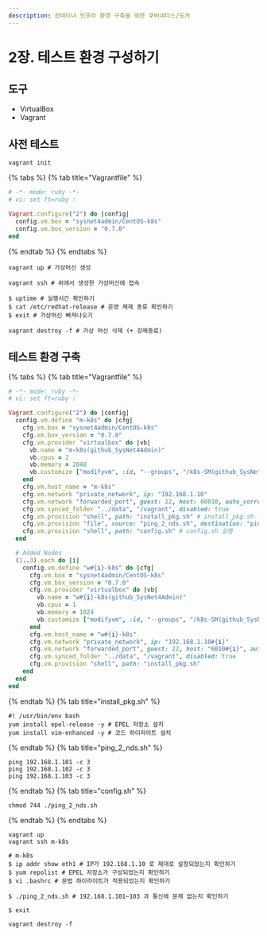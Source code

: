 ```yaml
---
description: 컨테이너 인프라 환경 구축을 위한 쿠버네티스/도커
---
```


# 2장. 테스트 환경 구성하기

## 도구

- VirtualBox
- Vagrant

## 사전 테스트

```shell
vagrant init
```

{% tabs %}
{% tab title="Vagrantfile" %}

```ruby
# -*- mode: ruby -*-
# vi: set ft=ruby :

Vagrant.configure("2") do |config|
  config.vm.box = "sysnet4admin/CentOS-k8s"
  config.vm.box_version = "0.7.0"
end
```

{% endtab %}
{% endtabs %}

```shell
vagrant up # 가상머신 생성

vagrant ssh # 위에서 생성한 가상머신에 접속

$ uptime # 실행시간 확인하기
$ cat /etc/redhat-release # 운영 체제 종류 확인하기
$ exit # 가상머신 빠져나오기

vagrant destroy -f # 가상 머신 삭제 (+ 강제종료)
```

## 테스트 환경 구축

{% tabs %}
{% tab title="Vagrantfile" %}

```ruby
# -*- mode: ruby -*-
# vi: set ft=ruby :

Vagrant.configure("2") do |config|
  config.vm.define "m-k8s" do |cfg|
    cfg.vm.box = "sysnet4admin/CentOS-k8s"
    cfg.vm.box_version = "0.7.0"
    cfg.vm.provider "virtualbox" do |vb|
      vb.name = "m-k8s(github_SysNet4Admin)"
      vb.cpus = 2
      vb.memory = 2048
      vb.customize ["modifyvm", :id, "--groups", "/k8s-SM(github_SysNet4Admin)"]
    end
    cfg.vm.host_name = "m-k8s"
    cfg.vm.network "private_network", ip: "192.168.1.10"
    cfg.vm.network "forwarded_port", guest: 22, host: 60010, auto_correct: true, id: "ssh"
    cfg.vm.synced_folder "../data", "/vagrant", disabled: true
    cfg.vm.provision "shell", path: "install_pkg.sh" # install_pkg.sh 실행
    cfg.vm.provision "file", source: "ping_2_nds.sh", destination: "ping_2_nds.sh" # ping_2_nds.sh 파일을 게스트의 홈 디렉터리(/home/vagrant)로 전달
    cfg.vm.provision "shell", path: "config.sh" # config.sh 실행
  end

  # Added Nodes
  (1..3).each do |i|
    config.vm.define "w#{i}-k8s" do |cfg|
      cfg.vm.box = "sysnet4admin/CentOS-k8s"
      cfg.vm.box_version = "0.7.0"
      cfg.vm.provider "virtualbox" do |vb|
        vb.name = "w#{i}-k8s(github_SysNet4Admin)"
        vb.cpus = 1
        vb.memory = 1024
        vb.customize ["modifyvm", :id, "--groups", "/k8s-SM(github_SysNet4Admin)"]
      end
      cfg.vm.host_name = "w#{i}-k8s"
      cfg.vm.network "private_network", ip: "192.168.1.10#{i}"
      cfg.vm.network "forwarded_port", guest: 22, host: "6010#{i}", auto_correct: true, id: "ssh"
      cfg.vm.synced_folder "../data", "/vagrant", disabled: true
      cfg.vm.provision "shell", path: "install_pkg.sh"
    end
  end
end
```

{% endtab %}
{% tab title="install_pkg.sh" %}

```shell
#! /usr/bin/env bash
yum install epel-release -y # EPEL 저장소 설치
yum install vim-enhanced -y # 코드 하이라이트 설치
```

{% endtab %}
{% tab title="ping_2_nds.sh" %}

```shell
ping 192.168.1.101 -c 3
ping 192.168.1.102 -c 3
ping 192.168.1.103 -c 3
```

{% endtab %}
{% tab title="config.sh" %}

```shell
chmod 744 ./ping_2_nds.sh
```

{% endtab %}
{% endtabs %}

```shell
vagrant up
vagrant ssh m-k8s

# m-k8s
$ ip addr show eth1 # IP가 192.168.1.10 로 제대로 설정되었는지 확인하기
$ yum repolist # EPEL 저장소가 구성되었는지 확인하기
$ vi .bashrc # 문법 하이라이트가 적용되었는지 확인하기

$ ./ping_2_nds.sh # 192.168.1.101~103 과 통신에 문제 없는지 확인하기

$ exit

vagrant destroy -f
```
